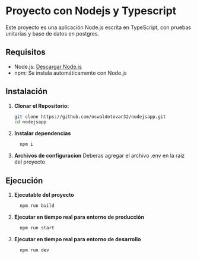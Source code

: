 # Proyecto con Nodejs y Typescript

Este proyecto es una aplicación Node.js escrita en TypeScript, con pruebas unitarias y base de datos en postgres.

## Requisitos

- Node.js: [Descargar Node.js](https://nodejs.org/)
- npm: Se instala automáticamente con Node.js

## Instalación

1. **Clonar el Repositorio:**

   ```bash
   git clone https://github.com/oswaldotovar32/nodejsapp.git
   cd nodejsapp
   ```
   
3. **Instalar dependencias**

   ```bash
     npm i
   ```

4. **Archivos de configuracion**
 Deberas agregar el archivo .env en la raiz del proyecto

## Ejecución

1. **Ejecutable del proyecto**
   ```bash
     npm run build
   ```
2. **Ejecutar en tiempo real para entorno de producción**
   ```bash
     npm run start
   ```
3. **Ejecutar en tiempo real para entorno de desarrollo**
   ```bash
     npm run dev
   ```
